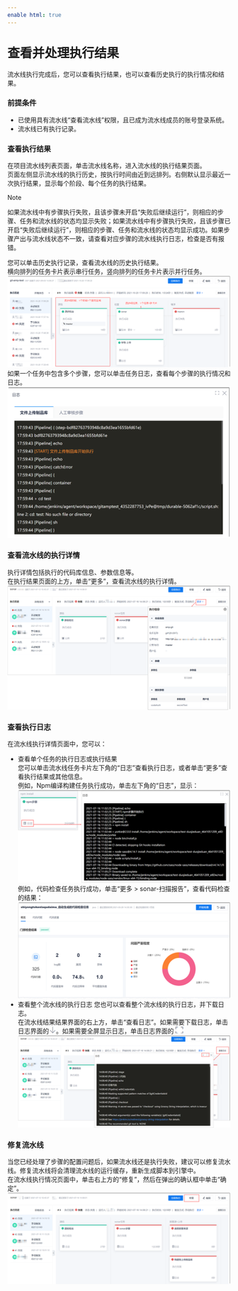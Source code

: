 ```yaml
---
enable html: true
---
```

# 查看并处理执行结果

流水线执行完成后，您可以查看执行结果，也可以查看历史执行的执行情况和结果。

### 前提条件
* 已使用具有流水线“查看流水线”权限，且已成为流水线成员的账号登录系统。
* 流水线已有执行记录。

### 查看执行结果      
在项目流水线列表页面，单击流水线名称，进入流水线的执行结果页面。           
页面左侧显示流水线的执行历史，按执行时间由近到远排列。右侧默认显示最近一次执行结果，显示每个阶段、每个任务的执行结果。                  
> [!NOTE]
> 如果流水线中有步骤执行失败，且该步骤未开启“失败后继续运行”，则相应的步骤、任务和流水线的状态均显示失败；如果流水线中有步骤执行失败，且该步骤已开启“失败后继续运行”，则相应的步骤、任务和流水线的状态均显示成功。如果步骤产出与流水线状态不一致，请查看对应步骤的流水线执行日志，检查是否有报错。       

您可以单击历史执行记录，查看流水线的历史执行结果。       
横向排列的任务卡片表示串行任务，竖向排列的任务卡片表示并行任务。      
<img src="fig/流水线-结果.png" style="zoom:50%">             
如果一个任务中包含多个步骤，您可以单击任务日志，查看每个步骤的执行情况和日志。         
<img src="fig/流水线-日志-多步骤任务.png" style="zoom:50%">             

### 查看流水线的执行详情        
执行详情包括执行的代码库信息、参数信息等。       
在执行结果页面的上方，单击“更多”，查看流水线的执行详情。        
<img src="fig/流水线-执行详情01.png" style="zoom:50%">

### 查看执行日志
在流水线执行详情页面中，您可以：
* 查看单个任务的执行日志或执行结果         
  您可以单击流水线任务卡片左下角的“日志”查看执行日志，或者单击“更多”查看执行结果或其他信息。             
  例如，Npm编译构建任务执行成功，单击左下角的“日志”，显示：               
     <img src="fig/流水线-结果-02.png" style="zoom:50%">             
  例如，代码检查任务执行成功，单击“更多 > sonar-扫描报告”，查看代码检查的结果：            
     <img src="fig/流水线-结果-03.png" style="zoom:50%">                        
* 查看整个流水线的执行日志
  您也可以查看整个流水线的执行日志，并下载日志。                       
  在流水线结果结果界面的右上方，单击“查看日志”。如果需要下载日志，单击日志界面的![](fig/icon/下载.png)。如果需要全屏显示日志，单击日志界面的![](fig/icon/全屏.png)                 
  <img src="fig/流水线-查看日志.png" style="zoom:50%">
  
### 修复流水线         
   当您已经处理了步骤的配置问题后，如果流水线还是执行失败，建议可以修复流水线。修复流水线将会清理流水线的运行缓存，重新生成脚本到引擎中。          
     在流水线执行情况页面中，单击右上方的“修复”，然后在弹出的确认框中单击“确定”。         
     <img src="fig/流水线-修复.png" style="zoom:50%">

